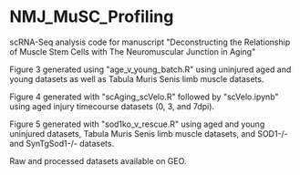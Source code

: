 # NMJ_MuSC_Profiling
scRNA-Seq analysis code for manuscript "Deconstructing the Relationship of Muscle Stem Cells with The Neuromuscular Junction in Aging"

Figure 3 generated using "age_v_young_batch.R" using uninjured aged and young datasets as well as Tabula Muris Senis limb muscle datasets.

Figure 4 generated with "scAging_scVelo.R" followed by "scVelo.ipynb" using aged injury timecourse datasets (0, 3, and 7dpi).

Figure 5 generated with "sod1ko_v_rescue.R" using aged and young uninjured datasets, Tabula Muris Senis limb muscle datasets, and SOD1-/- and SynTgSod1-/- datasets. 

Raw and processed datasets available on GEO.
